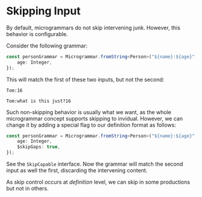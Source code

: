 # Skipping Input
By default, microgrammars do not skip intervening junk. However, this behavior is configurable.

Consider the following grammar:

```typescript
const personGrammar = Microgrammar.fromString<Person>("${name}:${age}", {
    age: Integer,
});
```
This will match the first of these two inputs, but not the second:

```
Tom:16
```
```
Tom:what is this just?16
```

Such non-skipping behavior is usually what we want, as the whole microgrammar concept supports skipping to invidual. However, we can change it by adding a special flag to our definition format as follows:

```typescript
const personGrammar = Microgrammar.fromString<Person>("${name}:${age}", {
    age: Integer,
    $skipGaps: true,
});
```
See the `SkipCapable` interface. Now the grammar will match the second input as well the first, discarding the intervening content.

As skip control occurs at *definition* level, we can skip in some productions but not in others.